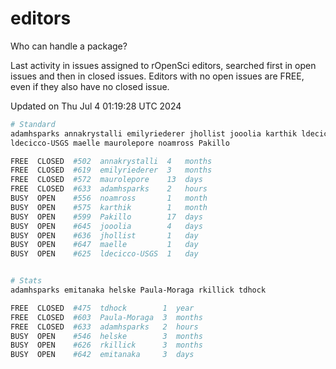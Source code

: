 # editors

Who can handle a package?

Last activity in issues assigned to rOpenSci editors, searched first in open
issues and then in closed issues. Editors with no open issues are FREE, even if
they also have no closed issue.


Updated on Thu Jul 4 01:19:28 UTC 2024

```bash
# Standard
adamhsparks annakrystalli emilyriederer jhollist jooolia karthik ldecicco
ldecicco-USGS maelle maurolepore noamross Pakillo

FREE  CLOSED  #502  annakrystalli  4   months
FREE  CLOSED  #619  emilyriederer  3   months
FREE  CLOSED  #572  maurolepore    13  days
FREE  CLOSED  #633  adamhsparks    2   hours
BUSY  OPEN    #556  noamross       1   month
BUSY  OPEN    #575  karthik        1   month
BUSY  OPEN    #599  Pakillo        17  days
BUSY  OPEN    #645  jooolia        4   days
BUSY  OPEN    #636  jhollist       1   day
BUSY  OPEN    #647  maelle         1   day
BUSY  OPEN    #625  ldecicco-USGS  1   day


# Stats
adamhsparks emitanaka helske Paula-Moraga rkillick tdhock

FREE  CLOSED  #475  tdhock        1  year
FREE  CLOSED  #603  Paula-Moraga  3  months
FREE  CLOSED  #633  adamhsparks   2  hours
BUSY  OPEN    #546  helske        3  months
BUSY  OPEN    #626  rkillick      3  months
BUSY  OPEN    #642  emitanaka     3  days
```
